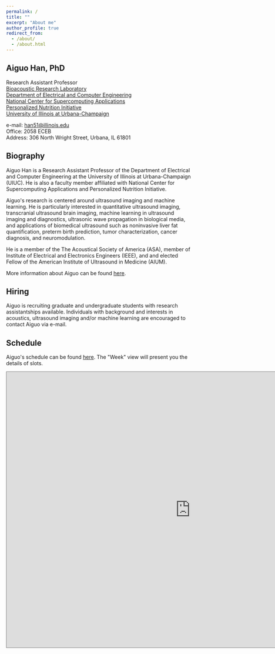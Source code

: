 ```yaml
---
permalink: /
title: ""
excerpt: "About me"
author_profile: true
redirect_from: 
  - /about/
  - /about.html
---
```


## Aiguo Han, PhD
Research Assistant Professor <br>
[Bioacoustic Research Laboratory](http://www.brl.uiuc.edu/) <br>
[Department of Electrical and Computer Engineering](https://ece.illinois.edu/) <br>
[National Center for Supercomputing Applications](https://www.ncsa.illinois.edu/) <br>
[Personalized Nutrition Initiative](https://personalizednutrition.research.illinois.edu/) <br>
[University of Illinois at Urbana-Champaign](https://illinois.edu/) <br>

e-mail: han51@illinois.edu <br>
Office: 2058 ECEB <br>
Address: 306 North Wright Street, Urbana, IL 61801 <br>

## Biography
Aiguo Han is a Research Assistant Professor of the Department of Electrical and Computer Engineering at the University of Illinois at Urbana-Champaign (UIUC). He is also a faculty member affiliated with National Center for Supercomputing Applications and Personalized Nutrition Initiative. <br>

Aiguo's research is centered around ultrasound imaging and machine learning. He is particularly interested in quantitative ultrasound imaging, transcranial ultrasound brain imaging, machine learning in ultrasound imaging and diagnostics, ultrasonic wave propagation in biological media, and applications of biomedical ultrasound such as noninvasive liver fat quantification, preterm birth prediction, tumor characterization, cancer diagnosis, and neuromodulation. <br>

He is a member of the The Acoustical Society of America (ASA), member of Institute of Electrical and Electronics Engineers (IEEE), and and elected Fellow of the American Institute of Ultrasound in Medicine (AIUM). <br>

More information about Aiguo can be found [here](cv). <br>

## Hiring
Aiguo is recruiting graduate and undergraduate students with research assistantships available. Individuals with background and interests in acoustics, ultrasound imaging and/or machine learning are encouraged to contact Aiguo via e-mail. <br>

## Schedule
Aiguo's schedule can be found [here](https://outlook.office365.com/owa/calendar/8352237e97834ff4b59933c85ffdda0b@illinois.edu/e1223afd8dfa4d558c6197efe951e24413206911830300535651/calendar.html). The "Week" view will present you the details of slots.

<iframe src="https://outlook.office365.com/owa/calendar/8352237e97834ff4b59933c85ffdda0b@illinois.edu/e1223afd8dfa4d558c6197efe951e24413206911830300535651/calendar.html" style="border:solid 1px #777"  width="1000" height="750" frameborder="0" scrolling="no"></iframe>
